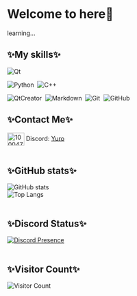 # Welcome to here🥰

learning...

## ✨My skills✨
![Qt](https://img.shields.io/badge/Qt-24292e?style=flat-square&logo=Qt&labelColor=24292e&color=474d56)&nbsp;

![Python](https://img.shields.io/badge/Python-24292e?style=flat-square&logo=python&labelColor=24292e&color=474d56)&nbsp;
![C++](https://img.shields.io/badge/C++-24292e?style=flat-square&logo=cplusplus&labelColor=24292e&color=474d56)&nbsp;

![QtCreator](https://img.shields.io/badge/QtCreator-24292e?style=flat-square&logo=Qt)&nbsp;
![Markdown](https://img.shields.io/badge/Markdown-24292e?style=flat-square&logo=markdown)&nbsp;
![Git](https://img.shields.io/badge/Git-24292e?style=flat-square&logo=git)&nbsp;
![GitHub](https://img.shields.io/badge/GitHub-24292e?style=flat-square&logo=github)&nbsp;

## ✨Contact Me✨
<a href="https://discordapp.com/users/1000474353927979038" target="blank"><img align="center" src="https://raw.githubusercontent.com/rahuldkjain/github-profile-readme-generator/master/src/images/icons/Social/discord.svg" alt="1000474353927979038" height="30" width="40" /></a>
Discord: [Yuro](https://discordapp.com/users/1000474353927979038)<br/><br/>

## ✨GitHub stats✨
![GitHub stats](https://github-readme-stats.vercel.app/api?username=YuroGod&show_icons=true&theme=transparent)<br/>
![Top Langs](https://github-readme-stats.vercel.app/api/top-langs/?username=YuroGod&layout=compact)<br/><br/>

## ✨Discord Status✨
[![Discord Presence](https://lanyard.cnrad.dev/api/1000474353927979038)](https://discord.com/users/1000474353927979038)<br/><br/>

## ✨Visitor Count✨
![Visitor Count](https://profile-counter.glitch.me/YuroGod/count.svg)
